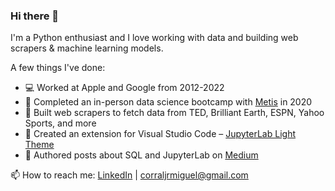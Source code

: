 ### Hi there 👋

I'm a Python enthusiast and I love working with data and building web scrapers & machine learning models.  

A few things I've done:
- 💻 Worked at Apple and Google from 2012-2022
- 🔭 Completed an in-person data science bootcamp with [Metis](https://www.thisismetis.com/data-science-bootcamps) in 2020
- 🤖 Built web scrapers to fetch data from TED, Brilliant Earth, ESPN, Yahoo Sports, and more
- 🎨 Created an extension for Visual Studio Code – [JupyterLab Light Theme](https://marketplace.visualstudio.com/items?itemName=MiguelCorralJr.jupyterlab-light-theme)
- 📝 Authored posts about SQL and JupyterLab on [Medium](https://medium.com/@corraljrmiguel)


📫 How to reach me: [LinkedIn](https://www.linkedin.com/in/miguelcorraljr/) | <corraljrmiguel@gmail.com>
<!--

- 🔭 I’m currently working on ...
- 🌱 I’m currently learning ...
- 💬 Ask me about ...
- 📫 How to reach me: ...

-->
